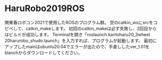 # HaruRobo2019ROS
関東春ロボコン2021で使用したROSのプログラム群。
空のcatkin_wsにsrcをコピペして、catkin_makeします。
初回のcatkin_makeは必ず失敗し、2回目からはビルドが成功します。
Terminalを開き「roslaunch kantoharu20_3wheel 20harurobo_shudo.launch」を入力すれば、プログラムが起動します。
最初にアップしたmainはubuntu20.04でエラーが出たので、手直ししたver_1.01をblanchからダウンロードしてください。
